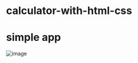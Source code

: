 # calculator-with-html-css
# simple app 
![image](https://user-images.githubusercontent.com/116680886/226447061-f87a277f-607a-4e65-95a6-5d3f716d6a88.png)
